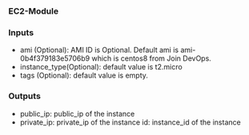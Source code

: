 ### EC2-Module

### Inputs
* ami (Optional): AMI ID is Optional. Default ami is ami-0b4f379183e5706b9 which is centos8 from Join DevOps.
* instance_type(Optional): default value is t2.micro
* tags (Optional): default value is empty.

### Outputs

* public_ip: public_ip of the instance
* private_ip: private_ip of the instance
id: instance_id of the instance